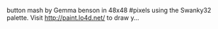 button mash by Gemma benson in 48x48 #pixels using the Swanky32 palette. Visit http://paint.lo4d.net/ to draw y... 